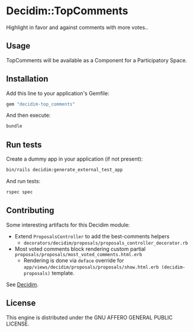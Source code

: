# Decidim::TopComments

Highlight in favor and against comments with more votes..

## Usage

TopComments will be available as a Component for a Participatory
Space.

## Installation

Add this line to your application's Gemfile:

```ruby
gem "decidim-top_comments"
```

And then execute:

```bash
bundle
```

## Run tests

Create a dummy app in your application (if not present):

```bash
bin/rails decidim:generate_external_test_app
```

And run tests:

```bash
rspec spec
```

## Contributing

Some interesting artifacts for this Decidim module:

* Extend `ProposalsController` to add the best-comments helpers
  * `decorators/decidim/proposals/proposals_controller_decorator.rb`
* Most voted comments block rendering custom partial `proposals/proposals/most_voted_comments.html.erb`
  * Rendering is done via `deface` override for `app/views/decidim/proposals/proposals/show.html.erb (decidim-proposals)` template.

See [Decidim](https://github.com/decidim/decidim).

## License

This engine is distributed under the GNU AFFERO GENERAL PUBLIC LICENSE.
